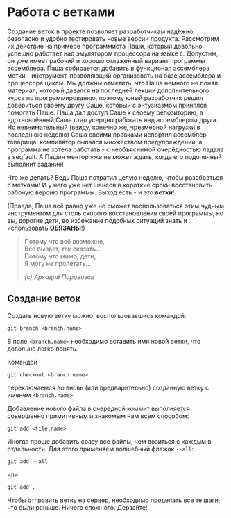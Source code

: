# **Работа с ветками** #

Создание веток в проекте позволяет разработчикам надёжно, безопасно и удобно тестировать новые версии продукта. Рассмотрим их действие на примере программиста Паши, который довольно успешно работает над эмулятором процессора на языке `С`. Допустим, он уже имеет рабочий и хорошо отлаженный вариант программы ассемблера. Паша собирается добавить в функционал ассемблера метки - инструмент, позволяющий организовать на базе ассемблера и процессора циклы. Мы должны отметить, что Паша немного не понял материал, который давался на последней лекции дополнительного курса по программированию, поэтому юный разработчик решил довериться своему другу Саше, который с энтузиазмом принялся помогать Паше. Паша дал доступ Саше к своему репозиторию, а вдохновлённый Саша стал усердно работать над ассемблером друга. Но невнимательный (ввиду, конечно же, чрезмерной нагрузки в последнюю неделю) Саша своими правками испортил ассемблер товарища: компилятор сыпался множеством предупреждений, а программа не хотела работать - с необъяснимой очерёдностью падала в segfault. А Пашин ментор уже не может ждать, когда его подопечный выполнит задание!

Что же делать? Ведь Паша потратил целую неделю, чтобы разобраться с метками! И у него уже нет шансов в короткие сроки восстановить рабочую версию программы. Выход есть - и это ***ветки***!

(Правда, Паша всё равно уже не сможет воспользоваться этим чудным инструментом для столь скорого восстановления своей программы, но вы, дорогие дети, во избежание подобных ситуаций знать и использовать **ОБЯЗАНЫ**!)

> Потому что всё возможно,\
> Всё бывает, так сказать...\
> Потому что мимо, дети,\
> Я могу не пролетать...
>
> *(с) Аркадий Паровозов*

## **Создание веток** ##

Создать новую ветку можно, воспользовавшись командой: 

```
git branch <branch.name>
```

В поле `<branch.name>` необходимо вставить имя новой ветки, что довольно легко понять.

Командой

```
git checkout <branch.name>
```

переключаемся во вновь (или предварительно) созданную ветку с именем `<branch.name>`.

Добавление нового файла в очередной коммит выполняется совершенно примитивным и знакомым нам всем способом:

```
git add <file.name>
```

Иногда проще добавить сразу все файлы, чем возиться с каждым в отдельности. Для этого применяем волшебный флажок `--all`:

```
git add --all
```
или 
```
git add .
```

Чтобы отправить ветку на сервер, необходимо проделать все те шаги, что были раньше. Ничего сложного. Дерзайте!
